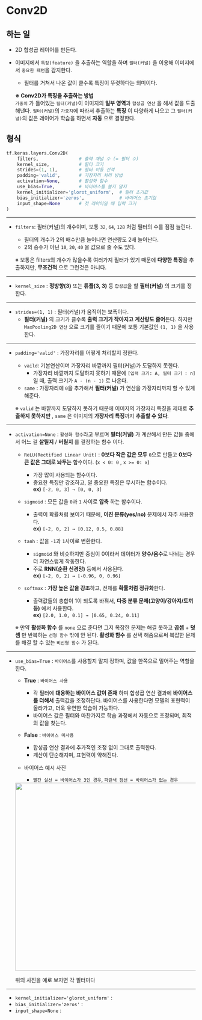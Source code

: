 # Conv2D

## 하는 일
- 2D 합성곱 레이어를 만든다.
- 이미지에서 ``특징(feature)`` 을 추출하는 역할을 하며 ``필터(커널)`` 을 이용해 이미지에서 ``중요한 패턴``을 감지한다.<br>
    - 필터를 거쳐서 나온 값이 클수록 특징이 뚜렷하다는 의미이다.

  **※ Conv2D가 특징을 추출하는 방법<br>**
    ``가중치`` 가 들어있는 ``필터(커널)``이 이미지의 **일부 영역**과 ``합성곱 연산`` 을 해서 값을 도출해낸다.
    ``필터(커널)``의 ``가중치``에 따라서 추출하는 **특징** 이 다양하게 나오고 그 ``필터(커널)``의 값은 레이어가 학습을 하면서 **자동** 으로 결정한다.

## 형식
```python
tf.keras.layers.Conv2D(
    filters,               # 출력 채널 수 (= 필터 수)
    kernel_size,           # 필터 크기
    strides=(1, 1),        # 필터 이동 간격
    padding='valid',       # 가장자리 처리 방법
    activation=None,       # 활성화 함수
    use_bias=True,         # 바이어스를 쓸지 말지
    kernel_initializer='glorot_uniform',  # 필터 초기값
    bias_initializer='zeros',             # 바이어스 초기값
    input_shape=None       # 첫 레이어일 때 입력 크기
)
```
*****
- ``filters``: 필터(커널)의 개수이며, 보통 ``32``, ``64``, ``128`` 처럼 필터의 수를 점점 늘린다.
    - 필터의 개수가 2의 배수만큼 늘어나면 연산량도 2배 늘어난다.
    - 2의 승수가 아닌 ``10``, ``20``, ``40`` 을 값으로 줄 수도 있다.
    
    ※ 보통은 filters의 개수가 많을수록 여러가지 필터가 있기 때문에 **다양한 특징**을 추출하지만, **무조건적** 으로 그런것은 아니다.
*****

- ``kernel_size`` : **정방향(3)** 또는 **튜플(3, 3)** 등 ``합성곱``을 할 **필터(커널)** 의 크기를 정한다.
*****

- ``strides=(1, 1)`` : 필터(커널)가 움직이는 보폭이다.
    - **필터(커널)** 의 크기가 클수록 **출력 크기가 작아지고** **계산량도 줄어**든다. 하지만 ``MaxPooling2D 연산`` 으로 크기를 줄이기 때문에 보통 기본값인 ``(1, 1)`` 을  사용한다.
*****

- ``padding='valid'`` : 가장자리를 어떻게 처리할지 정한다.
    - ``vaild``: 기본연산이며 가장자리 바깥까지 필터(커널)가 도달하지 못한다.
        - 가장자리 바깥까지 도달하지 못하기 때문에 ``[입력 크기: A, 필터 크기 : n]`` 일 때, 출력 크기가 ``A - (n - 1)`` 로 나온다.
    - ``same`` : 가장자리에 ``0``을 추가해서 **필터(커널)** 가 연산을 가장자리까지 할 수 있게 해준다.<br>
    
    ※ ``valid`` 는 바깥까지 도달하지 못하기 때문에 이미지의 가장자리 특징을 제대로 **추출하지 못하지만** , ``same`` 은 이미지의 **가장자리 특징**까지 **추출할 수 있다**.
*****

- ``activation=None`` : ``활성화 함수``라고 부르며 **필터(커널)** 가 계산해서 만든 값들 중에서 어느 걸 **살릴지** / **버릴지** 를 결정하는 함수 이다.
    - ``ReLU(Rectified Linear Unit)`` : **0보다 작은 값은 모두** ``0``으로 만들고 **0보다 큰 값은 그대로 놔두는** 함수이다. (``x < 0: 0`` , ``x >= 0: x``)
        - 가장 많이 사용되는 함수이다.
        - 중요한 특징만 강조하고, 덜 중요한 특징은 무시하는 함수이다.<br>
        **ex)** ``[-2, 0, 3] → [0, 0, 3]``

    - ``sigmoid`` : 모든 값을 ``0``과 ``1`` 사이로 **압축** 하는 함수이다.
        - 출력이 확률처럼 보이기 때문에, **이진 분류(yes/no)** 문제에서 자주 사용한다. <br>
        **ex)** `[-2, 0, 2] → [0.12, 0.5, 0.88]`

    - ``tanh`` : 값을 ``-1``과 ``1``사이로 변환한다.
        - ``sigmoid`` 와 비슷하지만 중심이 0이라서 데이터가 **양수/음수**로 나뉘는 경우 더 자연스럽게 작동한다.  
        - 주로 **RNN(순환 신경망)** 등에서 사용된다.  <br>
        **ex)** ``[-2, 0, 2] → [-0.96, 0, 0.96]`` 

    - ``softmax`` : **가장 높은 값을 강조**하고, 전체를 **확률처럼 정규화**한다.  
        - 출력값들의 총합이 1이 되도록 바꿔서, **다중 분류 문제(고양이/강아지/토끼 등)** 에서 사용한다. <br>
        **ex)** ``[2.0, 1.0, 0.1] → [0.65, 0.24, 0.11]``

    ※ 만약 **활성화 함수** 를 ``none`` 으로 준다면 그저 복잡한 문제는 해결 못하고 **곱셉** + **덧셈** 만 반복하는 ``선형 함수`` 밖에 안 된다. **활성화 함수** 를 선택 해줌으로써 복잡한 문제를 해결 할 수 있는 ``비선형 함수`` 가 된다.
*****

- ``use_bias=True`` : ``바이어스``를 사용할지 말지 정하며, 값을 한쪽으로 밀어주는 역할을 한다.<br>
    - **True** : ``바이어스 사용`` <br>
        - 각 필터에 **대응하는 바이어스 값이 존재** 하며 합성곱 연산 결과에 **바이어스를 더해서** 출력값을 조정하단다.
    바이어스를 사용한다면 모델의 표현력이 올라가고, 더욱 유연한 학습이 가능하다.
        - 바이어스 값은 필터와 마찬가지로 학습 과정에서 자동으로 조정되며, 최적의 값을 찾는다.
    - **False** : ``바이어스 미사용`` <br>
        - 합성곱 연산 결과에 추가적인 조정 없이 그대로 출력한다.
        - 계산이 단순해지며, 표현력이 약해진다.

    - 바이어스 예시 사진
        - ``빨간 실선 = 바이어스가 3인 경우``, ``파란색 점선 = 바이어스가 없는 경우``
    
    <img src="https://github.com/user-attachments/assets/46fa0f31-8a1c-4a1e-9217-6e24b35a8c4e" width="500px" height="500px">


    위의 사진을 예로 보자면 각 필터마다 

        
    
*****
- ``kernel_initializer='glorot_uniform'`` :
- ``bias_initializer='zeros'`` :
- ``input_shape=None`` :